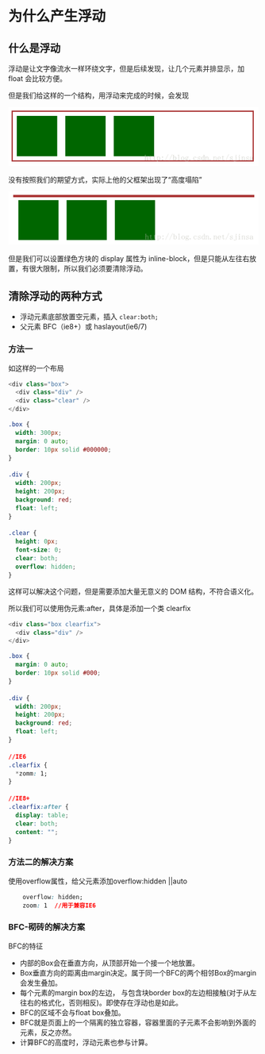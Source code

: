 # 为什么产生浮动

## 什么是浮动

浮动是让文字像流水一样环绕文字，但是后续发现，让几个元素并排显示，加 float 会比较方便。

但是我们给这样的一个结构，用浮动来完成的时候，会发现

![](./期望.png "期望")

没有按照我们的期望方式，实际上他的父框架出现了“高度塌陷”

![](./实际.png "实际")

但是我们可以设置绿色方块的 display 属性为 inline-block，但是只能从左往右放置，有很大限制，所以我们必须要清除浮动。

## 清除浮动的两种方式

* 浮动元素底部放置空元素，插入 `clear:both;`
* 父元素 BFC（ie8+）或 haslayout(ie6/7)

### 方法一

如这样的一个布局

```javascript
<div class="box">
  <div class="div" />
  <div class="clear" />
</div>
```

```css
.box {
  width: 300px;
  margin: 0 auto;
  border: 10px solid #000000;
}

.div {
  width: 200px;
  height: 200px;
  background: red;
  float: left;
}

.clear {
  height: 0px;
  font-size: 0;
  clear: both;
  overflow: hidden;
}
```

这样可以解决这个问题，但是需要添加大量无意义的 DOM 结构，不符合语义化。

所以我们可以使用伪元素:after，具体是添加一个类 clearfix

```javascript
<div class="box clearfix">
  <div class="div" />
</div>
```

```css
.box {
  margin: 0 auto;
  border: 10px solid #000;
}

.div {
  width: 200px;
  height: 200px;
  background: red;
  float: left;
}

//IE6
.clearfix {
  *zomm: 1;
}

//IE8+
.clearfix:after {
  display: table;
  clear: both;
  content: "";
}
```

### 方法二的解决方案

使用overflow属性，给父元素添加overflow:hidden ||auto

```css
    overflow: hidden;
    zoom: 1  //用于兼容IE6
```

### BFC-砌砖的解决方案

BFC的特征

* 内部的Box会在垂直方向，从顶部开始一个接一个地放置。
* Box垂直方向的距离由margin决定。属于同一个BFC的两个相邻Box的margin会发生叠加。
* 每个元素的margin box的左边， 与包含块border box的左边相接触(对于从左往右的格式化，否则相反)。即使存在浮动也是如此。
* BFC的区域不会与float box叠加。
* BFC就是页面上的一个隔离的独立容器，容器里面的子元素不会影响到外面的元素，反之亦然。
* 计算BFC的高度时，浮动元素也参与计算。